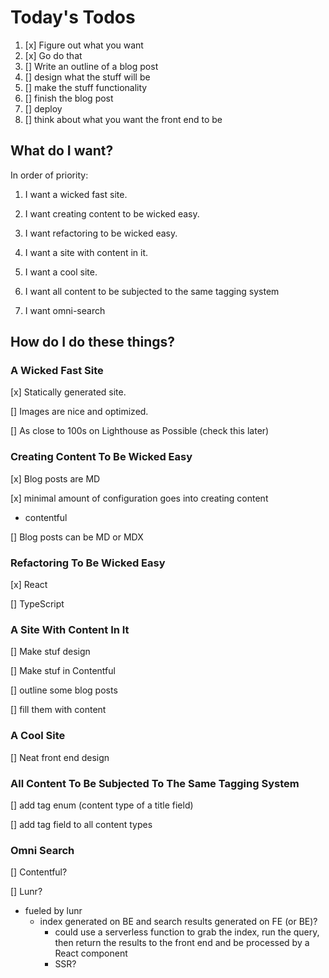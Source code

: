 
# Today's Todos

1. [x] Figure out what you want
2. [x] Go do that
3. [] Write an outline of a blog post
4. [] design what the stuff will be
5. [] make the stuff functionality
6. [] finish the blog post
7. [] deploy
8. [] think about what you want the front end to be

## What do I want?

In order of priority:

1. I want a wicked fast site.

1. I want creating content to be wicked easy.

1. I want refactoring to be wicked easy.

1. I want a site with content in it.

1. I want a cool site.

1. I want all content to be subjected to the same tagging system

1. I want omni-search

## How do I do these things?

### A Wicked Fast Site

[x] Statically generated site.

[] Images are nice and optimized.

[] As close to 100s on Lighthouse as Possible (check this later)


### Creating Content To Be Wicked Easy

[x] Blog posts are MD

[x] minimal amount of configuration goes into creating content
- contentful

[] Blog posts can be MD or MDX


### Refactoring To Be Wicked Easy

[x] React

[] TypeScript


### A Site With Content In It

[] Make stuf design

[] Make stuf in Contentful

[] outline some blog posts

[] fill them with content


### A Cool Site

[] Neat front end design


### All Content To Be Subjected To The Same Tagging System

[] add tag enum (content type of a title field)

[] add tag field to all content types


### Omni Search

[] Contentful?

[] Lunr?
- fueled by lunr
  - index generated on BE and search results generated on FE (or BE)?
    - could use a serverless function to grab the index, run the query, then return the results to the front end and be processed by a React component
    - SSR?





